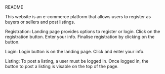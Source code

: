README

This website is an e-commerce platform that allows users to register as buyers or sellers and post listings.

Registration:
Landing page provides options to register or login.
Click on the registration button.
Enter your info.
Finalise registration by clicking on the button.

Login:
Login button is on the landing page.
Click and enter your info.

Listing:
To post a listing, a user must be logged in.
Once logged in, the button to post a listing is visable on the top of the page.